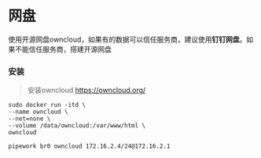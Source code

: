 # 网盘 

使用开源网盘owncloud，如果有的数据可以信任服务商，建议使用**钉钉网盘**。如果不能信任服务商，搭建开源网盘

### 安装

> 安装owncloud https://owncloud.org/

```shell
sudo docker run -itd \
--name owncloud \
--net=none \
--volume /data/owncloud:/var/www/html \
owncloud

pipework br0 owncloud 172.16.2.4/24@172.16.2.1
```